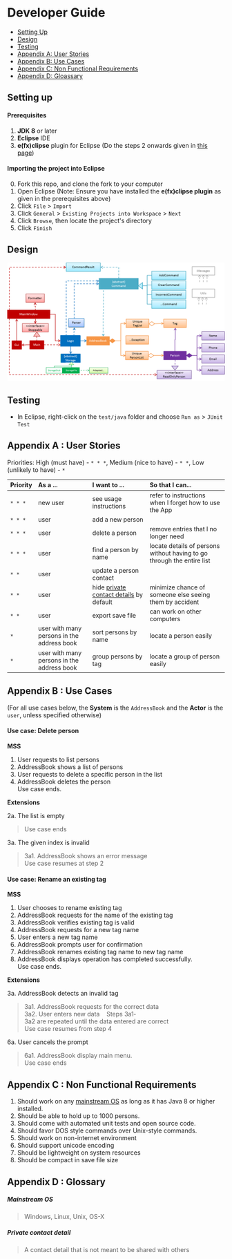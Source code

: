 # Developer Guide

* [Setting Up](#setting-up)
* [Design](#design)
* [Testing](#testing)
* [Appendix A: User Stories](#appendix-a--user-stories)
* [Appendix B: Use Cases](#appendix-b--use-cases)
* [Appendix C: Non Functional Requirements](#appendix-c--non-functional-requirements)
* [Appendix D: Gloassary](#appendix-d--glossary)

## Setting up

#### Prerequisites

1. **JDK 8** or later
2. **Eclipse** IDE
3. **e(fx)clipse** plugin for Eclipse (Do the steps 2 onwards given in
   [this page](http://www.eclipse.org/efxclipse/install.html#for-the-ambitious))


#### Importing the project into Eclipse

0. Fork this repo, and clone the fork to your computer
1. Open Eclipse (Note: Ensure you have installed the **e(fx)clipse plugin** as given in the prerequisites above)
2. Click `File` > `Import`
3. Click `General` > `Existing Projects into Workspace` > `Next`
4. Click `Browse`, then locate the project's directory
5. Click `Finish`

## Design
<img src="images/mainClassDiagram.png"/>

## Testing

* In Eclipse, right-click on the `test/java` folder and choose `Run as` > `JUnit Test`

## Appendix A : User Stories

Priorities: High (must have) - `* * *`, Medium (nice to have)  - `* *`,  Low (unlikely to have) - `*`


Priority | As a ... | I want to ... | So that I can...
-------- | :-------- | :--------- | :-----------
`* * *` | new user | see usage instructions | refer to instructions when I forget how to use the App
`* * *` | user | add a new person |
`* * *` | user | delete a person | remove entries that I no longer need
`* * *` | user | find a person by name | locate details of persons without having to go through the entire list
`* *` | user | update a person contact |
`* *` | user | hide [private contact details](#private-contact-detail) by default | minimize chance of someone else seeing them by accident
`* *` | user | export save file | can work on other computers
`*` | user with many persons in the address book | sort persons by name | locate a person easily
`*` | user with many persons in the address book | group persons by tag | locate a group of person easily

## Appendix B : Use Cases

(For all use cases below, the **System** is the `AddressBook` and the **Actor** is the `user`, unless specified otherwise)

#### Use case: Delete person

**MSS**

1. User requests to list persons
2. AddressBook shows a list of persons
3. User requests to delete a specific person in the list
4. AddressBook deletes the person <br>
Use case ends.

**Extensions**

2a. The list is empty

> Use case ends

3a. The given index is invalid

> 3a1. AddressBook shows an error message <br>
  Use case resumes at step 2


#### Use case: Rename an existing tag

**MSS**

1. User chooses to rename existing tag
2. AddressBook requests for the name of the existing tag
3. AddressBook verifies existing tag is valid
4. AddressBook requests for a new tag name
5. User enters a new tag name
6. AddressBook prompts user for confirmation
7. AddressBook renames existing tag name to new tag name
8. AddressBook displays operation has completed successfully.
Use case ends. 

**Extensions**

3a. AddressBook detects an invalid tag
> 3a1. AddressBook requests for the correct data
> 3a2. User enters new data   
Steps 3a1‐3a2 are repeated until the data entered are correct
Use case resumes from step 4

6a. User cancels the prompt             
> 6a1. AddressBook display main menu. <br>
 Use case ends   

## Appendix C : Non Functional Requirements

1. Should work on any [mainstream OS](#mainstream-os) as long as it has Java 8 or higher installed.
2. Should be able to hold up to 1000 persons.
3. Should come with automated unit tests and open source code.
4. Should favor DOS style commands over Unix-style commands.
5. Should work on non-internet environment
6. Should support unicode encoding
7. Should be lightweight on system resources
8. Should be compact in save file size

## Appendix D : Glossary

##### Mainstream OS

> Windows, Linux, Unix, OS-X

##### Private contact detail

> A contact detail that is not meant to be shared with others
